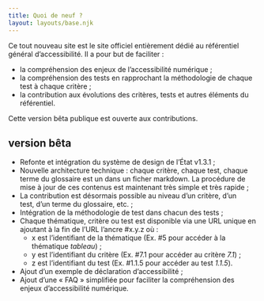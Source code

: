 ```yaml
---
title: Quoi de neuf ?
layout: layouts/base.njk
---
```


Ce tout nouveau site est le site officiel entièrement dédié au référentiel général d’accessibilité.
Il a pour but de faciliter :

- la compréhension des enjeux de l’accessibilité numérique ;
- la compréhension des tests en rapprochant la méthodologie de chaque test à chaque critère ;
- la contribution aux évolutions des critères, tests et autres éléments du référentiel.

Cette version bêta publique est ouverte aux contributions.

## version bêta

- Refonte et intégration du système de design de l’État v1.3.1 ;
- Nouvelle architecture technique : chaque critère, chaque test, chaque terme du glossaire est un dans un ficher markdown. La procédure de mise à jour de ces contenus est maintenant très simple et très rapide ;
- La contribution est désormais possible au niveau d’un critère, d’un test, d’un terme du glossaire, etc. ;
- Intégration de la méthodologie de test dans chacun des tests ;
- Chaque thématique, critère ou test est disponible via une URL unique en ajoutant à la fin de l’URL l’ancre #x.y.z où :
    - x est l’identifiant de la thématique (Ex. #5 pour accéder à la thématique _tableau_) ;
    - y est l’identifiant du critère (Ex. #7.1 pour accéder au critère _7.1_) ;
    - z est l’identifiant du test (Ex. #1.1.5 pour accéder au test _1.1.5_).
- Ajout d’un exemple de déclaration d’accessibilité ;
- Ajout d’une « FAQ » simplifiée pour faciliter la compréhension des enjeux d’accessibilité numérique.
